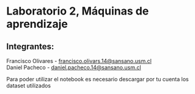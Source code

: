 # Laboratorio 2, Máquinas de aprendizaje

## Integrantes:<br>
Francisco Olivares - francisco.olivars.14@sansano.usm.cl <br>
Daniel Pacheco - daniel.pacheco.14@sansano.usm.cl

Para poder utilizar el notebook es necesario descargar por tu cuenta los dataset utilizados
